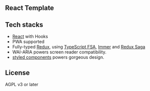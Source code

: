 ## React Template

## Tech stacks
- [React](https://github.com/facebook/react) with Hooks
- PWA supported
- Fully-typed [Redux](https://github.com/reduxjs/redux), using [TypeScript FSA](https://github.com/aikoven/typescript-fsa), [Immer](https://github.com/mweststrate/immer) and [Redux Saga](https://github.com/redux-saga/redux-saga)
- WAI-ARIA powers screen reader compatibility.
- [styled components](https://github.com/styled-components/styled-components) powers gorgeous design.

## License
AGPL v3 or later
